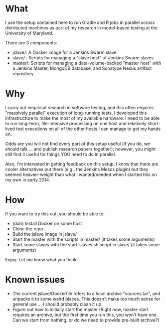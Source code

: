 # What

I use the setup contained here to run Gradle and R jobs in parallel across distributed machines
as part of my research in model-based testing at the University of Maryland.

There are 3 components:
* jslave/: A Docker image for a Jenkins Swarm slave
* slave/ : Scripts for managing a "slave host" of Jenkins Swarm slaves
* master/: Scripts for managing a data-volume-backed "master host" with a Jenkins Master, MongoDB database, and Sonatype Nexus artifact repository

# Why

I carry out empirical research in software testing, and this often requires "massively parallel" execution of
long-running tests. I developed this infrastructure to make the most of my available hardware. I need to be
able to run long-term, file-intensive processing on one host and relatively short-lived test executions on
all of the other hosts I can manage to get my hands on.

Odds are you will not find every part of this setup useful (if you do, we should talk ... and publish research
papers together); however, you might still find it useful for things YOU need to do in parallel.

Also, I'm interested in getting feedback on this setup. I know that there are cooler alternatives out there
(e.g., the Jenkins Mesos plugin) but they seemed heavier-weight than what I wanted/needed when I started
this on my own in early 2014.

# How

If you want to try this out, you should be able to:
* (duh) Install Docker on some host
* Clone the repo
* Build the jslave image in jslave/
* Start the master with the scripts in master/ (it takes some arguments)
* Start some slaves with the start-slaves.sh script in slave/ (it takes some arguments)

Enjoy. Let me know what you think.

# Known issues

* The current jslave/Dockerfile refers to a local archive "sources.tar", and unpacks it to some weird places.
This doesn't make too much sense for general use ... I should probably clean it up.
* Figure out how to initially start the master (Right now, master-start requires an archive, but the first time
you run this, you won't have one. Can we start from nothing, or do we need to provide pre-built archive?)
